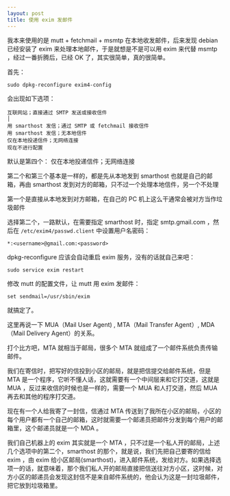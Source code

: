 ```yaml
---
layout: post
title: 使用 exim 发邮件
---
```


我本来使用的是 mutt + fetchmail + msmtp 在本地收发邮件，后来发现 debian 已经安装了  exim 来处理本地邮件，于是就想是不是可以用 exim 来代替 msmtp ，经过一番折腾后，已经 OK 了，其实很简单，真的很简单。

首先：

    sudo dpkg-reconfigure exim4-config

会出现如下选项：

    互联网站；直接通过 SMTP 发送或接收信件                                                     │  
    用 smarthost 发信；通过 SMTP 或 fetchmail 接收信件
    用 smarthost 发信；无本地信件
    仅在本地投递信件；无网络连接
    现在不进行配置  

默认是第四个： 仅在本地投递信件；无网络连接

第二个和第三个基本是一样的，都是先从本地发到 smarthost 也就是自己的邮箱，再由 smarthost 发到对方的邮箱，只不过一个处理本地信件，另一个不处理

第一个是直接从本地发到对方邮箱，在自己的 PC 机上这么干通常会被对方当作垃圾邮件

选择第二个，一路默认，在需要指定 smarthost 时，指定 smtp.gmail.com ，然后在 `/etc/exim4/passwd.client` 中设置用户名密码：

    *:<username>@gmail.com:<password>

dpkg-reconfigure 应该会自动重启 exim 服务，没有的话就自己来吧：

    sudo service exim restart

修改 mutt 的配置文件，让 mutt 用 exim 发邮件：

    set sendmail=/usr/sbin/exim

就搞定了。

这里再说一下 MUA（Mail User Agent) , MTA（Mail Transfer Agent）, MDA（Mail Delivery Agent）的关系。

打个比方吧，MTA 就相当于邮局，很多个 MTA 就组成了一个邮件系统负责传输邮件。

我们在寄信时，把写好的信投到小区的邮局，就是把信提交给邮件系统，但是 MTA 是一个程序，它听不懂人话，这就需要有一个中间层来和它打交道，这就是 MUA ，反过来收信的时候也是一样的，需要一个 MUA 和人打交道，然后 MUA 再去和其他的程序打交道。

现在有一个人给我寄了一封信，信通过 MTA 传送到了我所在小区的邮局，小区的每个用户都有一个自己的邮箱，这时就需要一个邮递员把邮件分发到每个用户的邮箱里，这个邮递员就是一个 MDA 。

我们自己机器上的 exim 其实就是一个 MTA ，只不过是一个私人开的邮局，上述几个选项中的第二个，smarthost 的那个，就是说，我们先把自己要寄的信给 exim ，由 exim 给小区邮局(smarthost)，进入邮件系统，发给对方。如果选择选项一的话，就意味着，那个我们私人开的邮局直接把信送往对方小区，这时候，对方小区的邮递员会发现这封信不是来自邮件系统的，他会认为这是一封垃圾邮件，把它放到垃圾箱里。
